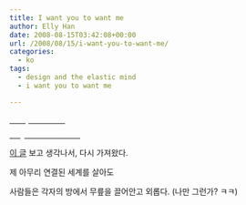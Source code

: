 ```yaml
---
title: I want you to want me
author: Elly Han
date: 2008-08-15T03:42:08+00:00
url: /2008/08/15/i-want-you-to-want-me/
categories:
  - ko
tags:
  - design and the elastic mind
  - i want you to want me

---
```

<a href="http://iwantyoutowantme.org/" target="_blank" rel="noopener noreferrer">

<div class="jetpack-video-wrapper">
  <span class="embed-youtube" style="text-align:center; display: block;"></span>
</div></A>

  


<a href="http://iwantyoutowantme.org/" target="_blank" rel="noopener noreferrer"><FONT face="verdana,arial,helvetica,sans-serif" color="#ffffff" size="1">I want you to want me</FONT></A> <FONT face="verdana,arial,helvetica,sans-serif" color="#ffffff" size="1">@ Moma,</FONT>

  


[<FONT face="verdana,arial,helvetica,sans-serif" color="#ffffff" size="1">Design and the Elastic Mind</FONT>][1]

  
  


<a href="http://me2day.net/dykin/2008/08/14#01:25:07" target="_blank" rel="noopener noreferrer">이 글</A>&nbsp;보고 생각나서, 다시 가져왔다.  


  


제 아무리 연결된 세계를 살아도

  


사람들은 각자의 방에서 무릎을 끌어안고 외롭다. (나만 그런가? ㅋㅋ)

 [1]: http://www.coolhunting.com/archives/2008/03/design_and_the.php